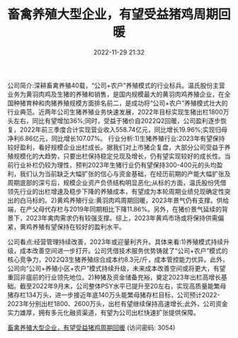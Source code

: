 ﻿---
title: 畜禽养殖大型企业，有望受益猪鸡周期回暖
date: 2022-11-29 21:32
tags:
-  温氏股份
updated: 1970-01-01 08:00:00
---

公司简介:深耕畜禽养殖40载，“公司+农户”养殖模式的行业标兵。温氏股份主营业务为黄羽肉鸡及生猪的养殖和销售，是国内规模最大的黄羽肉鸡养殖企业，在全国种猪育种和肉猪养殖规模方面排名前二，是成功将“公司+农户”养殖模式壮大的行业典范。近两年公司生猪养殖业务快速发展，2022年目标实现生猪出栏1800万头左右，同比有望增加36%;同时，受益于猪价自2022Q2回暖，公司盈利逐步恢复，2022年前三季度合计实现营业收入558.74亿元，同比增长19.96%;实现归母净利6.86亿元，同比增长107.07%。
行业分析:1)生猪养殖行业:2023年有望保持较好盈利，看好规模企业出栏成长。据我们对上市猪企复盘，大部分公司受益于养殖规模化的大趋势，只要出栏保持稳定兑现及增长，仍有望实现较好的成长性。当前行业补栏仍较为理性，预判2023年生猪行业仍有望保持300-400元的头均盈利，我们认为当前缺乏大幅扩张的信心与资金基础，在经历前期的产能大幅扩张及周期底部的深亏后，规模企业资产负债结构明显恶化;从标的方面，温氏股份凭借领先行业的出栏增速及稳步下降的养殖成本，有望成为本轮周期业绩兑现确定性突出的白马标的。2)黄鸡养殖行业:黄羽肉鸡周期回暖，2023年景气仍有支撑。供给端，在产父母代存栏与2019年同期相比下降11.86%。另外，在猪价景气延续的背景下，2023年禽肉需求仍有较强支撑。综上，2023年黄鸡市场或将保持供需偏紧，黄鸡养殖有望保持在较好的盈利水平。
<!-- more -->
公司看点:经营管理持续改善，2023年或迎量利齐升。具体来看:1)养殖模式持续升级，成本改善空间进一步打开。公司凭借技术服务优势铸就了“公司+农户”模式的核心竞争力，2022Q3生猪养殖综合成本约8.3元/斤，成本管控能力优异。此外，公司向“公司+养殖小区+农户”模式持续升级，未来成本改善空间或将更大，有望重回非瘟前的行业领先地位。2)种猪及资金储备充裕，奠定2023年出栏高增长基础。截至2022年9月末，公司整体PSY水平已提升至20左右，实现高质量能繁母猪存栏134万头，进一步接近年底140万头能繁母猪存栏目标，公司预计2022-2023年分别出栏1800、2600万头，出栏有望继续保持高速增长;此外，公司资金实力雄厚，拥有多元化融资渠道，有望为公司出栏快速扩张提供保障。

[畜禽养殖大型企业，有望受益猪鸡周期回暖](https://url12.ctfile.com/f/3948612-735790513-e47ba8?p=3054)
(访问密码: 3054)

